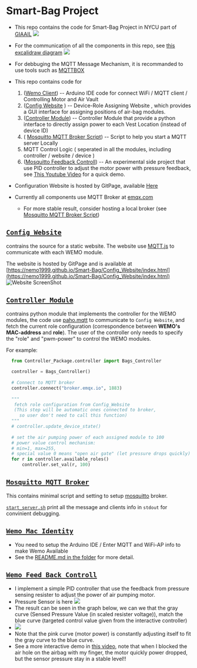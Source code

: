 # Smart-Bag Project 
- This repo contains the code for Smart-Bag Project in NYCU part of [GIAAIL](https://github.com/GIAAIL)
![](https://github.com/Nemo1999/Smart-Bag/blob/master/Pictures/Smart_Bag_Final_Demo.gif)

- For the communication of all the components in this repo, see [this excalidraw diagram](https://excalidraw.com/#room=55850e406bf89b3ca01c,bQ7NPqvCC9gKfAy7OdJU-A)
![](https://github.com/Nemo1999/Smart-Bag/blob/master/Pictures/SmartBag_Communication.svg)

- For debbuging the MQTT Message Mechanism, it is recommanded to use tools such as [MQTTBOX](https://chrome.google.com/webstore/detail/mqttbox/kaajoficamnjijhkeomgfljpicifbkaf/related)

- This repo contains code for 
  1. ([Wemo Client](#wemo-identity)) -- Arduino IDE code for connect WiFi / MQTT client / Controlling Motor and Air Vault
  2. ([Config Website](#Config-Website) ) -- Device-Role Assigning Website , which provides a GUI interface for assigning positions of air-bag modules.
  3. ([Controller Module](#Controller)) -- Controller Module that provide a python interface to directly assign power to each Vest Location (instead of device ID) 
  4.  ( [Mosquitto MQTT Broker Script](#mosquitto)) -- Script to help you start a MQTT server Locally
  5. MQTT Control Logic ( seperated in all the modules, including controller / website / device )
  6. ([Mosquitto Feedback Controll](#Feedback)) -- An experimental side project that use PID controller to adjust the motor power with pressure feedback, see [This Youtube Video](https://www.youtube.com/watch?v=mnSC4qjzziw) for a quick demo.



- Configuration Website is hosted by GitPage, available [Here](https://nemo1999.github.io/Smart-Bag/Config_Website/index.html)

- Currently all components use MQTT Broker at [emqx.com](https://www.emqx.com/en/mqtt/public-mqtt5-broker)
  - For more stable result, consider hosting a local broker (see [Mosquitto MQTT Broker Script](#mosquitto))

## [`Config Website`](https://github.com/Nemo1999/Smart-Bag/tree/master/Config_Website)  <a name="Config-Website"></a>
  contrains the source for a static website. The website use [MQTT.js](https://github.com/mqttjs/MQTT.js) 
  to communicate with each WEMO module.  
  
  The website is hosted by GitPage and is available at [https://nemo1999.github.io/Smart-Bag/Config_Website/index.html](https://nemo1999.github.io/Smart-Bag/Config_Website/index.html)
  ![Website ScreenShot](https://github.com/Nemo1999/Smart-Bag/blob/master/Pictures/Config_Website.png)
  
## [`Controller Module`](https://github.com/Nemo1999/Smart-Bag/tree/master/Controller_Package)<a name="Controller"></a>
  contrains python module that implements the controller for the  WEMO modules, 
  the code use [paho.mqtt](https://github.com/eclipse/paho.mqtt.python) to communicate to `Config Website`, 
  and fetch the current role configuration (correspondence between __WEMO's MAC-address__ and __role__).
  The user of the controller only needs to specify the "role" and "pwm-power" to control the WEMO modules.
  
  For example: 
  ```python
    from Controller_Package.controller import Bags_Controller
    
    controller = Bags_Controller()
    
    # Connect to MQTT broker
    controller.connect("broker.emqx.io", 1883)
    
    """
     fetch role configuration from Config_Website 
     (This step will be automatic ones connected to broker,
       so user don't need to call this function)
    """
    # controller.update_device_state()
    
    # set the air pumping power of each assigned module to 100 
    # power value control mechanism: 
    # min=1, max=255, 
    # special value 0 means "open air gate" (let pressure drops quickly) 
    for r in controller.available_roles()
        controller.set_val(r, 100)
  ```
## [`Mosquitto MQTT Broker`](https://github.com/Nemo1999/Smart-Bag/tree/master/Mosquitto_MQTT_Broker)<a name="mosquitto"></a>
  This contains minimal script and setting to setup [mosquitto](https://mosquitto.org/) broker.
  
  [`start_server.sh`](https://github.com/Nemo1999/Smart-Bag/blob/master/Mosquitto_MQTT_Broker/start_server.sh) print all the message and clients info in `stdout` for convinient debugging.
  
## [`Wemo_Mac_Identity`](https://github.com/Nemo1999/Smart-Bag/tree/master/Wemo_Macadress_Identity)<a name="wemo-identity"></a>
  
- You need to setup the Arduino IDE / Enter MQTT and WiFi-AP info to make Wemo Available
- See the [README.md in the folder](https://github.com/Nemo1999/Smart-Bag/tree/master/Wemo_Macadress_Identity) for more detail.
## [`Wemo Feed Back Controll`](https://github.com/Nemo1999/Smart-Bag/tree/master/Wemo_FeedBack_Control)<a name="Feedback"></a>
- I implement a simple PID controller that use the feedback from pressure sensing resister to adjust the power of air pumping motor.
- Pressure Sensor is here ![](https://github.com/Nemo1999/Smart-Bag/blob/master/Wemo_FeedBack_Control/Pressure_Sensor.jpg)
- The result can be seen in the graph below, we can we that the gray curve (Sensed Pressure Value (in scaled resister voltage)), match the blue curve (targeted control value given from the interactive controller)
- ![](https://github.com/Nemo1999/Smart-Bag/blob/master/Wemo_FeedBack_Control/Screenshot%20from%202021-11-26%2018-08-06.png)
- Note that the pink curve (motor power) is constantly adjusting itself to fit the gray curve to the blue curve.
- See a more interactive demo in [this video](https://www.youtube.com/watch?v=mnSC4qjzziw), note that when I blocked the air hole on the airbag with my finger, the motor quickly power dropped, but the sensor pressure stay in a stable level!!
